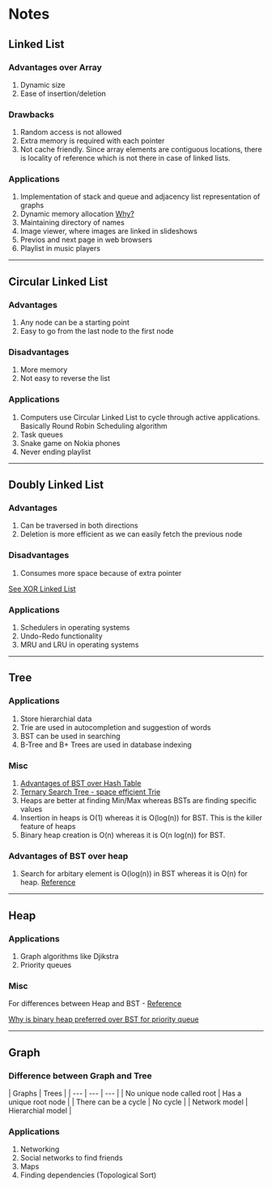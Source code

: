 # Notes

## Linked List

### Advantages over Array

1. Dynamic size
2. Ease of insertion/deletion

### Drawbacks

1. Random access is not allowed
2. Extra memory is required with each pointer
3. Not cache friendly. Since array elements are contiguous locations, there is locality of reference which is not there in case of linked lists.

### Applications

1. Implementation of stack and queue and adjacency list representation of graphs
2. Dynamic memory allocation [Why?](https://www.slideshare.net/profansari/linked-list-static-and-dynamic-memory-allocation)
3. Maintaining directory of names
4. Image viewer, where images are linked in slideshows
5. Previos and next page in web browsers
6. Playlist in music players

---

## Circular Linked List

### Advantages

1. Any node can be a starting point
2. Easy to go from the last node to the first node

### Disadvantages

1. More memory
2. Not easy to reverse the list

### Applications

1. Computers use Circular Linked List to cycle through active applications. Basically Round Robin Scheduling algorithm
2. Task queues
3. Snake game on Nokia phones
4. Never ending playlist

---

## Doubly Linked List

### Advantages

1. Can be traversed in both directions
2. Deletion is more efficient as we can easily fetch the previous node

### Disadvantages

1. Consumes more space because of extra pointer

[See XOR Linked List](https://www.geeksforgeeks.org/xor-linked-list-a-memory-efficient-doubly-linked-list-set-1/)

### Applications

1. Schedulers in operating systems
2. Undo-Redo functionality
3. MRU and LRU in operating systems

---

## Tree

### Applications

1. Store hierarchial data
2. Trie are used in autocompletion and suggestion of words
3. BST can be used in searching
4. B-Tree and B+ Trees are used in database indexing

### Misc

1. [Advantages of BST over Hash Table](https://www.geeksforgeeks.org/advantages-of-bst-over-hash-table/)
2. [Ternary Search Tree - space efficient Trie](https://www.geeksforgeeks.org/ternary-search-tree/)
3. Heaps are better at finding Min/Max whereas BSTs are finding specific values
4. Insertion in heaps is O(1) whereas it is O(log(n)) for BST. This is the killer feature of heaps
5. Binary heap creation is O(n) whereas it is O(n log(n)) for BST.

### Advantages of BST over heap

1. Search for arbitary element is O(log(n)) in BST whereas it is O(n) for heap. [Reference](https://stackoverflow.com/questions/6147242/heap-vs-binary-search-tree-bst)

---

## Heap

### Applications

1. Graph algorithms like Djikstra
2. Priority queues

### Misc

For differences between Heap and BST - [Reference](https://stackoverflow.com/questions/6147242/heap-vs-binary-search-tree-bst)

[Why is binary heap preferred over BST for priority queue](https://www.geeksforgeeks.org/why-is-binary-heap-preferred-over-bst-for-priority-queue/)

---

## Graph


### Difference between Graph and Tree

|   Graphs   |   Trees  |
| --- | --- | --- |
| No unique node called root    |   Has a unique root node  |
| There can be a cycle  |   No cycle    |
| Network model | Hierarchial model |

### Applications

1. Networking
2. Social networks to find friends
3. Maps
4. Finding dependencies (Topological Sort)
